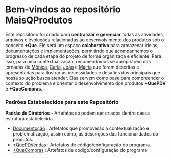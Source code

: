 # Bem-vindos ao repositório MaisQProdutos

Este repositório foi criado para **centralizar** e **gerenciar** todas as atividades, arquivos e evoluções relacionadas ao desenvolvimento dos produtos sob o conceito **+Que**. Ele será um espaço **colaborativo** para armazenar ideias, documentações e implementações, permitindo que acompanhemos o progresso de cada etapa do projeto de forma organizada e eficiente. Para isso, para uma contextualização, recomendamos se apropriarem das jornadas de [Mônica](documentacao/compras.experiencias.memoraveis/Monica.md), [Carla](documentacao/compras.experiencias.memoraveis/Carla.md), [João](documentacao/compras.experiencias.memoraveis/Joao&Maria.md) e [Mairia](documentacao/compras.experiencias.memoraveis/Joao&Maria.md) que foram descritas e apresentadas para ilustrar as necessidades e desafios dos principais que nossa solução busca atender. Elas servem como base para compreender o contexto do problema e orientar o desenvolvimento dos produtos **+QuePDV** e **+QueCompras**. 

### Padrões Estabelecidos para este Repositório

**Padrão de Diretórios** - Artefatos só podem ser criados dentro dessa estrutura estabelecida. 

- [Documentoção](documentacao/) : Artefatos que promoverão a contextualização e problematização, assim como, as descrições das funcionalidades do produtos.
- [+QuePDVendas]() : Artefatos de código/configuração do programa.
- [+QueCompras]() : Artefatos de código/configuração do programa.
